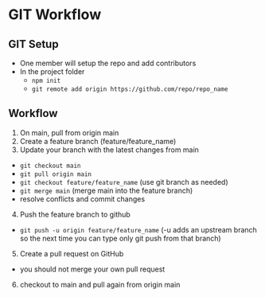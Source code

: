 # GIT Workflow

## GIT Setup

- One member will setup the repo and add contributors
- In the project folder
  - `npm init`
  - `git remote add origin https://github.com/repo/repo_name`

## Workflow

1. On main, pull from origin main
2. Create a feature branch (feature/feature_name)
3. Update your branch with the latest changes from main

- `git checkout main`
- `git pull origin main`
- `git checkout feature/feature_name` (use git branch as needed)
- `git merge main` (merge main into the feature branch)
- resolve conflicts and commit changes

4.  Push the feature branch to github

- `git push -u origin feature/feature_name`
  (-u adds an upstream branch so the next time you can type only git push from that branch)

5. Create a pull request on GitHub

- you should not merge your own pull request

6. checkout to main and pull again from origin main

